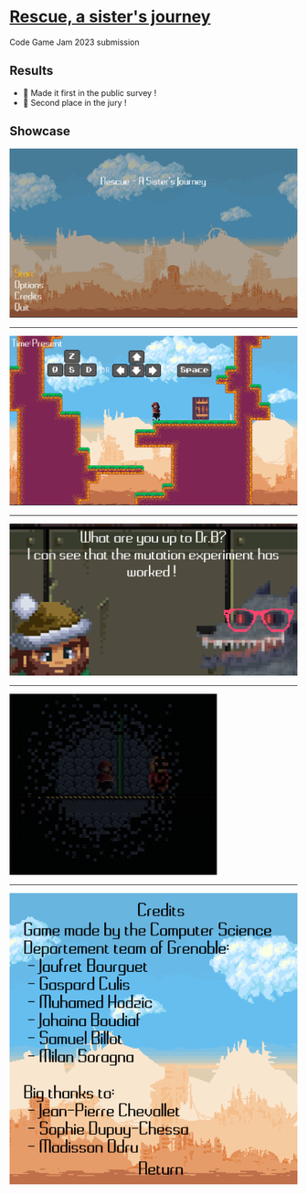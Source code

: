 # [Rescue, a sister's journey](https://jaufret.itch.io/rescue-a-sisters-journey)
Code Game Jam 2023 submission

Results
-------
- 🥇 Made it first in the public survey !
- 🥈 Second place in the jury !

Showcase
--------
![Title screen](/docs/screenshots/title.png)
* * *
![Controls](/docs/screenshots/controls.png)
* * *
![Cinematic](/docs/screenshots/cinematic.png)
* * *
![Underground](/docs/screenshots/underground.png)
* * *
![Credits](/docs/screenshots/credits.png)
